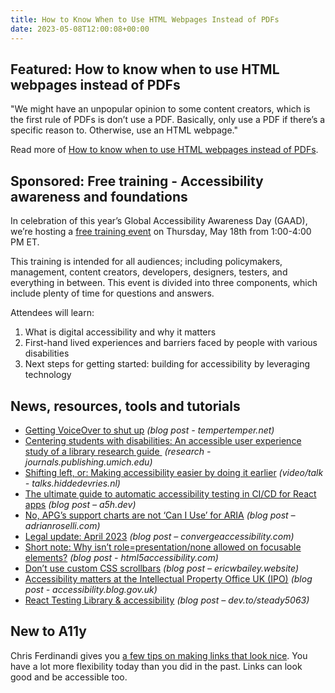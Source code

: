```yaml
---
title: How to Know When to Use HTML Webpages Instead of PDFs
date: 2023-05-08T12:00:08+00:00
---
```


## Featured: How to know when to use HTML webpages instead of PDFs

"We might have an unpopular opinion to some content creators, which is the first rule of PDFs is don’t use a PDF. Basically, only use a PDF if there’s a specific reason to. Otherwise, use an HTML webpage."

Read more of [How to know when to use HTML webpages instead of PDFs](https://blog.pope.tech/2023/05/01/inaccessible-pdfs-how-to-know-when-to-use-html-webpages-instead-of-pdfs/).

## Sponsored: Free training - Accessibility awareness and foundations

In celebration of this year’s Global Accessibility Awareness Day (GAAD), we’re hosting a [free training event](https://accessibility.deque.com/accessibility-awareness-and-fundamentals-webinar) on Thursday, May 18th from 1:00-4:00 PM ET.

This training is intended for all audiences; including policymakers, management, content creators, developers, designers, testers, and everything in between.
This event is divided into three components, which include plenty of time for questions and answers.

Attendees will learn:

1. What is digital accessibility and why it matters
2. First-hand lived experiences and barriers faced by people with various disabilities
3. Next steps for getting started: building for accessibility by leveraging technology

## News, resources, tools and tutorials

- [Getting VoiceOver to shut up](https://www.tempertemper.net/blog/getting-voiceover-to-shut-up) *(blog post - tempertemper.net)*
- [Centering students with disabilities: An accessible user experience study of a library research guide ](https://journals.publishing.umich.edu/weaveux/article/id/1067/) *(research - journals.publishing.umich.edu)*
- [Shifting left, or: Making accessibility easier by doing it earlier](https://talks.hiddedevries.nl/gyxKUM/shifting-left-or-making-accessibility-easier-by-doing-it-earlier) *(video/talk - talks.hiddedevries.nl)*
- [The ultimate guide to automatic accessibility testing in CI/CD for React apps](https://a5h.dev/post/how-to-test-for-a11y-in-react-app-cicd/) *(blog post – a5h.dev)*
- [No, APG’s support charts are not ‘Can I Use’ for ARIA](https://adrianroselli.com/2023/04/no-apgs-support-charts-are-not-can-i-use-for-aria.html) *(blog post – adrianroselli.com)*
- [Legal update: April 2023](https://convergeaccessibility.com/2023/05/01/legal-update-april-2023/) *(blog post – convergeaccessibility.com)*
- [Short note: Why isn’t role=presentation/none allowed on focusable elements?](https://html5accessibility.com/stuff/2023/05/02/short-note-why-isnt-rolepresentation-none-allowed-on-focusable-elements/) *(blog post - html5accessibility.com)*
- [Don’t use custom CSS scrollbars](https://ericwbailey.website/published/dont-use-custom-css-scrollbars/) *(blog post – ericwbailey.website)*
- [Accessibility matters at the Intellectual Property Office UK (IPO)](https://accessibility.blog.gov.uk/2023/05/04/accessibility-matters-at-the-intellectual-property-office-uk-ipo/) *(blog post - accessibility.blog.gov.uk)*
- [React Testing Library & accessibility](https://dev.to/steady5063/react-testing-library-accessibility-4fom) *(blog post – dev.to/steady5063)*

## New to A11y

Chris Ferdinandi gives you [a few tips on making links that look nice](https://gomakethings.com/how-to-style-links-that-dont-look-ugly/). You have a lot more flexibility today than you did in the past. Links can look good and be accessible too.
